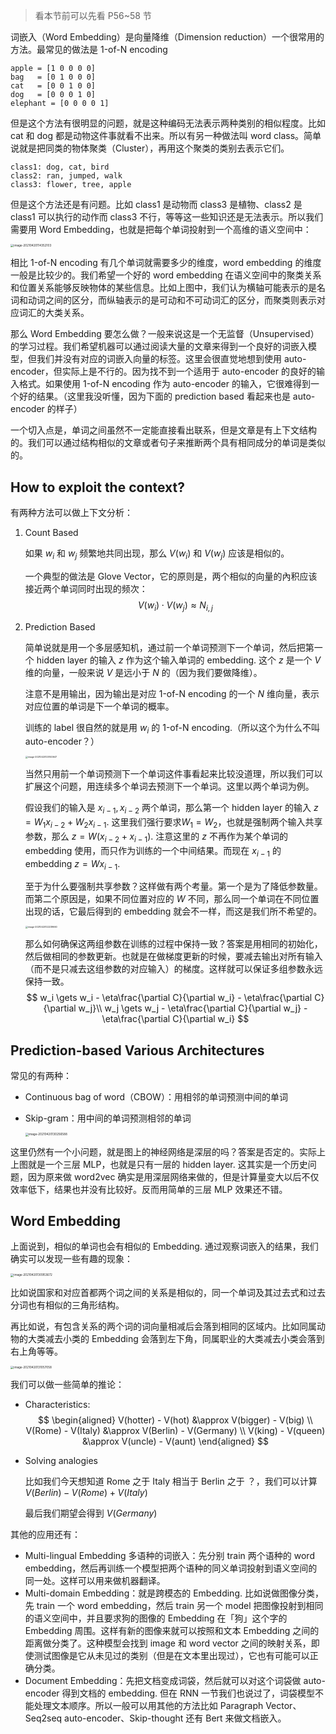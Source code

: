 > 看本节前可以先看 P56~58 节

词嵌入（Word Embedding）是向量降维（Dimension reduction）一个很常用的方法。最常见的做法是 1-of-N encoding 

```
apple = [1 0 0 0 0]
bag   = [0 1 0 0 0]
cat   = [0 0 1 0 0]
dog   = [0 0 0 1 0]
elephant = [0 0 0 0 1]
```

但是这个方法有很明显的问题，就是这种编码无法表示两种类别的相似程度。比如 cat 和 dog 都是动物这件事就看不出来。所以有另一种做法叫 word class。简单说就是把同类的物体聚类（Cluster），再用这个聚类的类别去表示它们。

```
class1: dog, cat, bird
class2: ran, jumped, walk
class3: flower, tree, apple
```

但是这个方法还是有问题。比如 class1 是动物而 class3 是植物、class2 是 class1 可以执行的动作而 class3 不行，等等这一些知识还是无法表示。所以我们需要用 Word Embedding，也就是把每个单词投射到一个高维的语义空间中：

<img src="P23-Unsupervised_learning_word_embedding.assets/image-20210420114352103.webp" alt="image-20210420114352103" style="zoom: 33%;" />

相比 1-of-N encoding 有几个单词就需要多少的维度，word embedding 的维度一般是比较少的。我们希望一个好的 word embedding 在语义空间中的聚类关系和位置关系能够反映物体的某些信息。比如上图中，我们认为横轴可能表示的是名词和动词之间的区分，而纵轴表示的是可动和不可动词汇的区分，而聚类则表示对应词汇的大类关系。

那么 Word Embedding 要怎么做？一般来说这是一个无监督（Unsupervised）的学习过程。我们希望机器可以通过阅读大量的文章来得到一个良好的词嵌入模型，但我们并没有对应的词嵌入向量的标签。这里会很直觉地想到使用 auto-encoder，但实际上是不行的。因为找不到一个适用于 auto-encoder 的良好的输入格式。如果使用 1-of-N encoding 作为 auto-encoder 的输入，它很难得到一个好的结果。（这里我没听懂，因为下面的 prediction based 看起来也是 auto-encoder 的样子）

一个切入点是，单词之间虽然不一定能直接看出联系，但是文章是有上下文结构的。我们可以通过结构相似的文章或者句子来推断两个具有相同成分的单词是类似的。

## How to exploit the context?

有两种方法可以做上下文分析：

1. Count Based

   如果 $w_i$ 和 $w_j$ 频繁地共同出现，那么 $V(w_i)$ 和 $V(w_j)$ 应该是相似的。

   一个典型的做法是 Glove Vector，它的原则是，两个相似的向量的內积应该接近两个单词同时出现的频次：
   $$
   V(w_i)\cdot V(w_j) \approx N_{i,j}
   $$

2. Prediction Based

   简单说就是用一个多层感知机，通过前一个单词预测下一个单词，然后把第一个 hidden layer 的输入 $z$ 作为这个输入单词的 embedding. 这个 $z$ 是一个 $V$ 维的向量，一般来说 $V$ 是远小于 $N$ 的（因为我们要做降维）。

   注意不是用输出，因为输出是对应 1-of-N encoding 的一个 $N$ 维向量，表示对应位置的单词是下一个单词的概率。

   训练的 label 很自然的就是用 $w_i$ 的 1-of-N encoding.（所以这个为什么不叫 auto-encoder？）

   <img src="P23-Unsupervised_learning_word_embedding.assets/image-20210420120140647.webp" alt="image-20210420120140647" style="zoom: 25%;" />

   

   当然只用前一个单词预测下一个单词这件事看起来比较没道理，所以我们可以扩展这个问题，用连续多个单词去预测下一个单词。这里以两个单词为例。

   假设我们的输入是 $x_{i-1}, x_{i-2}$ 两个单词，那么第一个 hidden layer 的输入 $z = W_1 x_{i-2} + W_2x_{i-1}$. 这里我们强行要求$W_1 = W_2$，也就是强制两个输入共享参数，那么 $z = W(x_{i-2}+x_{i-1})$.  注意这里的 $z$ 不再作为某个单词的 embedding 使用，而只作为训练的一个中间结果。而现在 $x_{i-1}$ 的 embedding $z = Wx_{i-1}$. 

   至于为什么要强制共享参数？这样做有两个考量。第一个是为了降低参数量。而第二个原因是，如果不同位置对应的 $W$ 不同，那么同一个单词在不同位置出现的话，它最后得到的 embedding 就会不一样，而这是我们所不希望的。

   <img src="P23-Unsupervised_learning_word_embedding.assets/image-20210420122239660.webp" alt="image-20210420122239660" style="zoom:25%;" />

   那么如何确保这两组参数在训练的过程中保持一致？答案是用相同的初始化，然后做相同的参数更新。也就是在做梯度更新的时候，要减去输出对所有输入（而不是只减去这组参数的对应输入）的梯度。这样就可以保证多组参数永远保持一致。
   $$
   w_i \gets w_i - \eta\frac{\partial C}{\partial w_i} - \eta\frac{\partial C}{\partial w_j}\\
   w_j \gets w_j - \eta\frac{\partial C}{\partial w_j} - \eta\frac{\partial C}{\partial w_i}
   $$
   

## Prediction-based Various Architectures

常见的有两种：

- Continuous bag of word（CBOW）：用相邻的单词预测中间的单词

- Skip-gram：用中间的单词预测相邻的单词

  <img src="P23-Unsupervised_learning_word_embedding.assets/image-20210420130256588.webp" alt="image-20210420130256588" style="zoom:33%;" />

这里仍然有一个小问题，就是图上的神经网络是深层的吗？答案是否定的。实际上上图就是一个三层 MLP，也就是只有一层的 hidden layer. 这其实是一个历史问题，因为原来做 word2vec 确实是用深层网络来做的，但是计算量变大以后不仅效率低下，结果也并没有比较好。反而用简单的三层 MLP 效果还不错。



## Word Embedding

上面说到，相似的单词也会有相似的 Embedding. 通过观察词嵌入的结果，我们确实可以发现一些有趣的现象：

<img src="P23-Unsupervised_learning_word_embedding.assets/image-20210420130953672.webp" alt="image-20210420130953672" style="zoom:33%;" />

比如说国家和对应首都两个词之间的关系是相似的，同一个单词及其过去式和过去分词也有相似的三角形结构。

再比如说，有包含关系的两个词的词向量相减后会落到相同的区域内。比如同属动物的大类减去小类的 Embedding 会落到左下角，同属职业的大类减去小类会落到右上角等等。

<img src="P23-Unsupervised_learning_word_embedding.assets/image-20210420131057058.webp" alt="image-20210420131057058" style="zoom:33%;" />

我们可以做一些简单的推论：

- Characteristics:
  $$
  \begin{aligned}
  V(hotter) - V(hot) &\approx V(bigger) - V(big) \\
  V(Rome) - V(Italy) &\approx V(Berlin) - V(Germany) \\
  V(king) - V(queen) &\approx V(uncle) - V(aunt)
  \end{aligned}
  $$

- Solving analogies

  比如我们今天想知道 Rome 之于 Italy 相当于 Berlin 之于 ？，我们可以计算 $V(Berlin) - V(Rome) + V(Italy)$

  最后我们期望会得到 $V(Germany)$



其他的应用还有：

- Multi-lingual Embedding 多语种的词嵌入：先分别 train 两个语种的 word embedding，然后再训练一个模型把两个语种的同义单词投射到语义空间的同一处。这样可以用来做机器翻译。
- Multi-domain Embedding：就是跨模态的 Embedding. 比如说做图像分类，先 train 一个 word embedding，然后 train 另一个 model 把图像投射到相同的语义空间中，并且要求狗的图像的 Embedding 在「狗」这个字的 Embedding 周围。这样有新的图像来就可以按照和文本 Embedding 之间的距离做分类了。这种模型会找到 image 和 word vector 之间的映射关系，即使测试图像是它从未见过的类别（但是在文本里出现过），它也有可能可以正确分类。
- Document Embedding：先把文档变成词袋，然后就可以对这个词袋做 auto-encoder 得到文档的 embedding. 但在 RNN 一节我们也说过了，词袋模型不能处理文本顺序。所以一般可以用其他的方法比如 Paragraph Vector、Seq2seq auto-encoder、Skip-thought 还有 Bert 来做文档嵌入。
